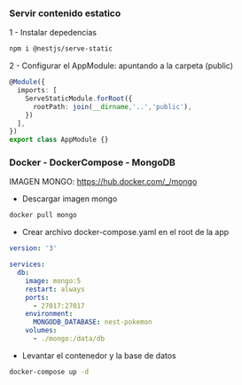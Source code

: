 ### Servir contenido estatico

1 - Instalar depedencias
```bash
npm i @nestjs/serve-static
```

2 - Configurar el AppModule: apuntando a la carpeta (public)
```ts
@Module({
  imports: [
    ServeStaticModule.forRoot({ 
      rootPath: join(__dirname,'..','public'), 
    }) 
  ],
})
export class AppModule {}
```


### Docker - DockerCompose - MongoDB
IMAGEN MONGO: https://hub.docker.com/_/mongo

- Descargar imagen mongo
```bash
docker pull mongo
```

- Crear archivo docker-compose.yaml en el root de la app
```yaml
version: '3'

services:
  db: 
    image: mongo:5
    restart: always
    ports:
      - 27017:27017
    environment:
      MONGODB_DATABASE: nest-pokemon
    volumes:
      - ./mongo:/data/db    

```

- Levantar el contenedor y la base de datos
```bash
docker-compose up -d
```